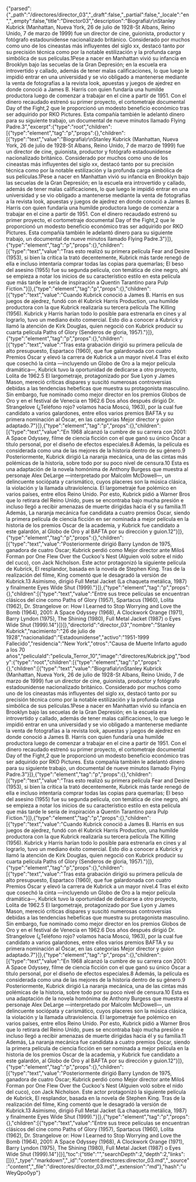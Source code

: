 {"parsed":{"_path":"/directores/director_03","_draft":false,"_partial":false,"_locale":"en","_empty":false,"title":"Director03","description":"Biografia\r\nStanley Kubrick (Manhattan, Nueva York, 26 de julio de 1928-St Albans, Reino Unido, 7 de marzo de 1999) fue un director de cine, guionista, productor y fotógrafo estadounidense nacionalizado británico. Considerado por muchos como uno de los cineastas más influyentes del siglo xx, destacó tanto por su precisión técnica como por la notable estilización y la profunda carga simbólica de sus películas.1​Pese a nacer en Manhattan vivió su infancia en Brooklyn bajo las secuelas de la Gran Depresión; en la escuela era introvertido y callado, además de tener malas calificaciones, lo que luego le impidió entrar en una universidad y se vio obligado a mantenerse mediante la venta de fotografías a la revista look, apuestas y juegos de ajedrez en donde conoció a James B. Harris con quien fundaría una humilde productora luego de comenzar a trabajar en el cine a partir de 1951. Con el dinero recaudado estrenó su primer proyecto, el cortometraje documental Day of the Fight,2​ que le proporcionó un modesto beneficio económico tras ser adquirido por RKO Pictures. Esta compañía también le adelantó dinero para su siguiente trabajo, un documental de nueve minutos llamado Flying Padre.3​","excerpt":{"type":"root","children":[{"type":"element","tag":"p","props":{},"children":[{"type":"text","value":"Biografia\r\nStanley Kubrick (Manhattan, Nueva York, 26 de julio de 1928-St Albans, Reino Unido, 7 de marzo de 1999) fue un director de cine, guionista, productor y fotógrafo estadounidense nacionalizado británico. Considerado por muchos como uno de los cineastas más influyentes del siglo xx, destacó tanto por su precisión técnica como por la notable estilización y la profunda carga simbólica de sus películas.1​Pese a nacer en Manhattan vivió su infancia en Brooklyn bajo las secuelas de la Gran Depresión; en la escuela era introvertido y callado, además de tener malas calificaciones, lo que luego le impidió entrar en una universidad y se vio obligado a mantenerse mediante la venta de fotografías a la revista look, apuestas y juegos de ajedrez en donde conoció a James B. Harris con quien fundaría una humilde productora luego de comenzar a trabajar en el cine a partir de 1951. Con el dinero recaudado estrenó su primer proyecto, el cortometraje documental Day of the Fight,2​ que le proporcionó un modesto beneficio económico tras ser adquirido por RKO Pictures. Esta compañía también le adelantó dinero para su siguiente trabajo, un documental de nueve minutos llamado Flying Padre.3​"}]},{"type":"element","tag":"p","props":{},"children":[{"type":"text","value":"Tras esto realizó su primera película Fear and Desire (1953), si bien la crítica la trató decentemente, Kubrick más tarde renegó de ella e incluso intentaría comprar todas las copias para quemarlas; El beso del asesino (1955) fue su segunda película, con temática de cine negro, ahí se empieza a notar los inicios de su característico estilo en esta película que más tarde le sería de inspiración a Quentin Tarantino para Pulp Fiction."}]},{"type":"element","tag":"p","props":{},"children":[{"type":"text","value":"Cuando Kubrick conoció a James B. Harris en sus juegos de ajedrez, fundó con él Kubrick Harris Production, una humilde productora con la que Kubrick realizaría su tercera película The Killing (1956). Kubrick y Harris harían todo lo posible para estrenarla en cines y al lograrlo, tuvo un mediano éxito comercial. Esto dio a conocer a Kubrick y llamó la atención de Kirk Douglas, quien negoció con Kubrick producir su cuarta película Paths of Glory (Senderos de gloria, 1957)."}]},{"type":"element","tag":"p","props":{},"children":[{"type":"text","value":"Tras esta grabación dirigió su primera película de alto presupuesto, Espartaco (1960), que fue galardonada con cuatro Premios Óscar y elevó la carrera de Kubrick a un mayor nivel.4​ Tras el éxito que cosechó la cinta —incluyendo un Globo de Oro a la mejor película dramática—, Kubrick tuvo la oportunidad de dedicarse a otro proyecto, Lolita de 1962.5​ El largometraje, protagonizado por Sue Lyon y James Mason, mereció críticas dispares y suscitó numerosas controversias debidas a las tendencias hebefícas que muestra su protagonista masculino. Sin embargo, fue nominado como mejor director en los premios Globos de Oro y en el festival de Venecia en 1962.6​ Dos años después dirigió Dr. Strangelove (¿Teléfono rojo? volamos hacia Moscú, 1963), por la cual fue candidato a varios galardones, entre ellos varios premios BAFTA y su primera nominación al Óscar, en las categorías Mejor director y guion adaptado.7​"}]},{"type":"element","tag":"p","props":{},"children":[{"type":"text","value":"En 1968 alcanzó la cumbre de su carrera con 2001: A Space Odyssey, filme de ciencia ficción con el que ganó su único Óscar a título personal, por el diseño de efectos especiales.8​ Además, la película es considerada como una de las mejores de la historia dentro de su género.9​ Posteriormente, Kubrick dirigió La naranja mecánica, una de las cintas más polémicas de la historia, sobre todo por su poco nivel de censura.10​ Esta es una adaptación de la novela homónima de Anthony Burgess que muestra al personaje Alex DeLarge —interpretado por Malcolm McDowell—, un delincuente sociópata y carismático, cuyos placeres son la música clásica, la violación y la llamada ultraviolencia. El largometraje fue polémico en varios países, entre ellos Reino Unido. Por esto, Kubrick pidió a Warner Bros que lo retirara del Reino Unido, pues se encontraba bajo mucha presión e incluso llegó a recibir amenazas de muerte dirigidas hacia él y su familia.11​ Además, La naranja mecánica fue candidata a cuatro premios Óscar, siendo la primera película de ciencia ficción en ser nominada a mejor película en la historia de los premios Oscar de la academia, y Kubrick fue candidato a este galardón, al Globo de Oro y al BAFTA por su dirección y guion.12​"}]},{"type":"element","tag":"p","props":{},"children":[{"type":"text","value":"Posteriormente dirigió Barry Lyndon de 1975, ganadora de cuatro Óscar; Kubrick perdió como Mejor director ante Miloš Forman por One Flew Over the Cuckoo's Nest (Alguien voló sobre el nido del cuco), con Jack Nicholson. Este actor protagonizó la siguiente película de Kubrick, El resplandor, basada en la novela de Stephen King. Tras de la realización del filme, King comentó que le desagradó la versión de Kubrick.13​ Asimismo, dirigió Full Metal Jacket (La chaqueta metálica, 1987) y finalmente Eyes Wide Shut (1999)."}]},{"type":"element","tag":"p","props":{},"children":[{"type":"text","value":"Entre sus trece películas se encuentran clásicos del cine como Paths of Glory (1957), Spartacus (1960), Lolita (1962), Dr. Strangelove or: How I Learned to Stop Worrying and Love the Bomb (1964), 2001: A Space Odyssey (1968), A Clockwork Orange (1971), Barry Lyndon (1975), The Shining (1980), Full Metal Jacket (1987) o Eyes Wide Shut (1999).14​"}]}]},"directorId":"director_03","nombre":"Stanley Kubrick","nacimiento":"26 de julio de 1928","nacionalidad":"Estadounidense","activo":"1951-1999 Fallecido","residencia":"New York","otros":"Causa de Muerte Infarto agudo a los 70 años","peliculaId":"pelicula_Terror_10","image":"directores/Kubrick.jpg","body":{"type":"root","children":[{"type":"element","tag":"p","props":{},"children":[{"type":"text","value":"Biografia\r\nStanley Kubrick (Manhattan, Nueva York, 26 de julio de 1928-St Albans, Reino Unido, 7 de marzo de 1999) fue un director de cine, guionista, productor y fotógrafo estadounidense nacionalizado británico. Considerado por muchos como uno de los cineastas más influyentes del siglo xx, destacó tanto por su precisión técnica como por la notable estilización y la profunda carga simbólica de sus películas.1​Pese a nacer en Manhattan vivió su infancia en Brooklyn bajo las secuelas de la Gran Depresión; en la escuela era introvertido y callado, además de tener malas calificaciones, lo que luego le impidió entrar en una universidad y se vio obligado a mantenerse mediante la venta de fotografías a la revista look, apuestas y juegos de ajedrez en donde conoció a James B. Harris con quien fundaría una humilde productora luego de comenzar a trabajar en el cine a partir de 1951. Con el dinero recaudado estrenó su primer proyecto, el cortometraje documental Day of the Fight,2​ que le proporcionó un modesto beneficio económico tras ser adquirido por RKO Pictures. Esta compañía también le adelantó dinero para su siguiente trabajo, un documental de nueve minutos llamado Flying Padre.3​"}]},{"type":"element","tag":"p","props":{},"children":[{"type":"text","value":"Tras esto realizó su primera película Fear and Desire (1953), si bien la crítica la trató decentemente, Kubrick más tarde renegó de ella e incluso intentaría comprar todas las copias para quemarlas; El beso del asesino (1955) fue su segunda película, con temática de cine negro, ahí se empieza a notar los inicios de su característico estilo en esta película que más tarde le sería de inspiración a Quentin Tarantino para Pulp Fiction."}]},{"type":"element","tag":"p","props":{},"children":[{"type":"text","value":"Cuando Kubrick conoció a James B. Harris en sus juegos de ajedrez, fundó con él Kubrick Harris Production, una humilde productora con la que Kubrick realizaría su tercera película The Killing (1956). Kubrick y Harris harían todo lo posible para estrenarla en cines y al lograrlo, tuvo un mediano éxito comercial. Esto dio a conocer a Kubrick y llamó la atención de Kirk Douglas, quien negoció con Kubrick producir su cuarta película Paths of Glory (Senderos de gloria, 1957)."}]},{"type":"element","tag":"p","props":{},"children":[{"type":"text","value":"Tras esta grabación dirigió su primera película de alto presupuesto, Espartaco (1960), que fue galardonada con cuatro Premios Óscar y elevó la carrera de Kubrick a un mayor nivel.4​ Tras el éxito que cosechó la cinta —incluyendo un Globo de Oro a la mejor película dramática—, Kubrick tuvo la oportunidad de dedicarse a otro proyecto, Lolita de 1962.5​ El largometraje, protagonizado por Sue Lyon y James Mason, mereció críticas dispares y suscitó numerosas controversias debidas a las tendencias hebefícas que muestra su protagonista masculino. Sin embargo, fue nominado como mejor director en los premios Globos de Oro y en el festival de Venecia en 1962.6​ Dos años después dirigió Dr. Strangelove (¿Teléfono rojo? volamos hacia Moscú, 1963), por la cual fue candidato a varios galardones, entre ellos varios premios BAFTA y su primera nominación al Óscar, en las categorías Mejor director y guion adaptado.7​"}]},{"type":"element","tag":"p","props":{},"children":[{"type":"text","value":"En 1968 alcanzó la cumbre de su carrera con 2001: A Space Odyssey, filme de ciencia ficción con el que ganó su único Óscar a título personal, por el diseño de efectos especiales.8​ Además, la película es considerada como una de las mejores de la historia dentro de su género.9​ Posteriormente, Kubrick dirigió La naranja mecánica, una de las cintas más polémicas de la historia, sobre todo por su poco nivel de censura.10​ Esta es una adaptación de la novela homónima de Anthony Burgess que muestra al personaje Alex DeLarge —interpretado por Malcolm McDowell—, un delincuente sociópata y carismático, cuyos placeres son la música clásica, la violación y la llamada ultraviolencia. El largometraje fue polémico en varios países, entre ellos Reino Unido. Por esto, Kubrick pidió a Warner Bros que lo retirara del Reino Unido, pues se encontraba bajo mucha presión e incluso llegó a recibir amenazas de muerte dirigidas hacia él y su familia.11​ Además, La naranja mecánica fue candidata a cuatro premios Óscar, siendo la primera película de ciencia ficción en ser nominada a mejor película en la historia de los premios Oscar de la academia, y Kubrick fue candidato a este galardón, al Globo de Oro y al BAFTA por su dirección y guion.12​"}]},{"type":"element","tag":"p","props":{},"children":[{"type":"text","value":"Posteriormente dirigió Barry Lyndon de 1975, ganadora de cuatro Óscar; Kubrick perdió como Mejor director ante Miloš Forman por One Flew Over the Cuckoo's Nest (Alguien voló sobre el nido del cuco), con Jack Nicholson. Este actor protagonizó la siguiente película de Kubrick, El resplandor, basada en la novela de Stephen King. Tras de la realización del filme, King comentó que le desagradó la versión de Kubrick.13​ Asimismo, dirigió Full Metal Jacket (La chaqueta metálica, 1987) y finalmente Eyes Wide Shut (1999)."}]},{"type":"element","tag":"p","props":{},"children":[{"type":"text","value":"Entre sus trece películas se encuentran clásicos del cine como Paths of Glory (1957), Spartacus (1960), Lolita (1962), Dr. Strangelove or: How I Learned to Stop Worrying and Love the Bomb (1964), 2001: A Space Odyssey (1968), A Clockwork Orange (1971), Barry Lyndon (1975), The Shining (1980), Full Metal Jacket (1987) o Eyes Wide Shut (1999).14​"}]}],"toc":{"title":"","searchDepth":2,"depth":2,"links":[]}},"_type":"markdown","_id":"content:directores:director_03.md","_source":"content","_file":"directores/director_03.md","_extension":"md"},"hash":"uWeyQpo0yp"}